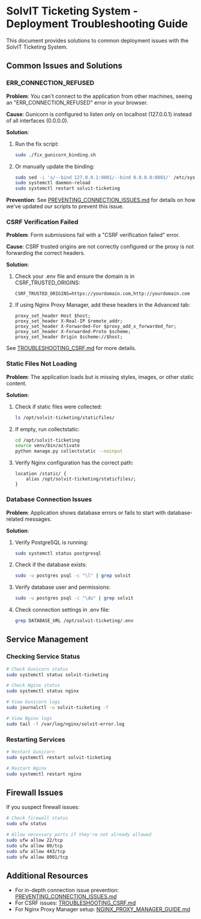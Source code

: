 # SolvIT Ticketing System - Deployment Troubleshooting Guide

This document provides solutions to common deployment issues with the SolvIT Ticketing System.

## Common Issues and Solutions

### ERR_CONNECTION_REFUSED

**Problem**: You can't connect to the application from other machines, seeing an "ERR_CONNECTION_REFUSED" error in your browser.

**Cause**: Gunicorn is configured to listen only on localhost (127.0.0.1) instead of all interfaces (0.0.0.0).

**Solution**: 
1. Run the fix script:
   ```bash
   sudo ./fix_gunicorn_binding.sh
   ```

2. Or manually update the binding:
   ```bash
   sudo sed -i 's/--bind 127.0.0.1:8001/--bind 0.0.0.0:8001/' /etc/systemd/system/solvit-ticketing.service
   sudo systemctl daemon-reload
   sudo systemctl restart solvit-ticketing
   ```

**Prevention**: See [PREVENTING_CONNECTION_ISSUES.md](PREVENTING_CONNECTION_ISSUES.md) for details on how we've updated our scripts to prevent this issue.

### CSRF Verification Failed

**Problem**: Form submissions fail with a "CSRF verification failed" error.

**Cause**: CSRF trusted origins are not correctly configured or the proxy is not forwarding the correct headers.

**Solution**:
1. Check your .env file and ensure the domain is in CSRF_TRUSTED_ORIGINS:
   ```
   CSRF_TRUSTED_ORIGINS=https://yourdomain.com,http://yourdomain.com
   ```

2. If using Nginx Proxy Manager, add these headers in the Advanced tab:
   ```
   proxy_set_header Host $host;
   proxy_set_header X-Real-IP $remote_addr;
   proxy_set_header X-Forwarded-For $proxy_add_x_forwarded_for;
   proxy_set_header X-Forwarded-Proto $scheme;
   proxy_set_header Origin $scheme://$host;
   ```

See [TROUBLESHOOTING_CSRF.md](TROUBLESHOOTING_CSRF.md) for more details.

### Static Files Not Loading

**Problem**: The application loads but is missing styles, images, or other static content.

**Solution**:
1. Check if static files were collected:
   ```bash
   ls /opt/solvit-ticketing/staticfiles/
   ```

2. If empty, run collectstatic:
   ```bash
   cd /opt/solvit-ticketing
   source venv/bin/activate
   python manage.py collectstatic --noinput
   ```

3. Verify Nginx configuration has the correct path:
   ```
   location /static/ {
       alias /opt/solvit-ticketing/staticfiles/;
   }
   ```

### Database Connection Issues

**Problem**: Application shows database errors or fails to start with database-related messages.

**Solution**:
1. Verify PostgreSQL is running:
   ```bash
   sudo systemctl status postgresql
   ```

2. Check if the database exists:
   ```bash
   sudo -u postgres psql -c "\l" | grep solvit
   ```

3. Verify database user and permissions:
   ```bash
   sudo -u postgres psql -c "\du" | grep solvit
   ```

4. Check connection settings in .env file:
   ```bash
   grep DATABASE_URL /opt/solvit-ticketing/.env
   ```

## Service Management

### Checking Service Status

```bash
# Check Gunicorn status
sudo systemctl status solvit-ticketing

# Check Nginx status
sudo systemctl status nginx

# View Gunicorn logs
sudo journalctl -u solvit-ticketing -f

# View Nginx logs
sudo tail -f /var/log/nginx/solvit-error.log
```

### Restarting Services

```bash
# Restart Gunicorn
sudo systemctl restart solvit-ticketing

# Restart Nginx
sudo systemctl restart nginx
```

## Firewall Issues

If you suspect firewall issues:

```bash
# Check firewall status
sudo ufw status

# Allow necessary ports if they're not already allowed
sudo ufw allow 22/tcp
sudo ufw allow 80/tcp
sudo ufw allow 443/tcp
sudo ufw allow 8001/tcp
```

## Additional Resources

- For in-depth connection issue prevention: [PREVENTING_CONNECTION_ISSUES.md](PREVENTING_CONNECTION_ISSUES.md)
- For CSRF issues: [TROUBLESHOOTING_CSRF.md](TROUBLESHOOTING_CSRF.md)
- For Nginx Proxy Manager setup: [NGINX_PROXY_MANAGER_GUIDE.md](NGINX_PROXY_MANAGER_GUIDE.md)
